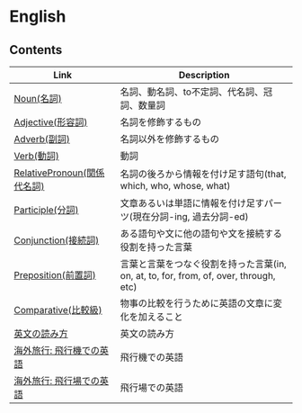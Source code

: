 # English

## Contents
| Link | Description |
| --- | --- |
| [Noun(名詞)](noun.md) | 名詞、動名詞、to不定詞、代名詞、冠詞、数量詞 |
| [Adjective(形容詞)](adjective.md) | 名詞を修飾するもの |
| [Adverb(副詞)](adverb.md) | 名詞以外を修飾するもの |
| [Verb(動詞)](verb.md) | 動詞 |
| [RelativePronoun(関係代名詞)](relative_pronoun.md) | 名詞の後ろから情報を付け足す語句(that, which, who, whose, what) |
| [Participle(分詞)](participle.md) | 文章あるいは単語に情報を付け足すパーツ(現在分詞-ing, 過去分詞-ed) |
| [Conjunction(接続詞)](conjunction.md) | ある語句や文に他の語句や文を接続する役割を持った言葉 |
| [Preposition(前置詞)](preposition.md) | 言葉と言葉をつなぐ役割を持った言葉(in, on, at, to, for, from, of, over, through, etc) |
| [Comparative(比較級)](comparative.md) | 物事の比較を行うために英語の文章に変化を加えること |
| [英文の読み方](howtoread.md) | 英文の読み方 |
| [海外旅行: 飛行機での英語](airplain.md) | 飛行機での英語 |
| [海外旅行: 飛行場での英語](airport.md) | 飛行場での英語 |
